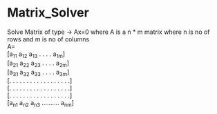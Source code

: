# Matrix_Solver
Solve Matrix of type -> Ax=0 where A is a n * m matrix where n is no of rows and m is no of columns <br/>
A= <br/>
[a<sub>11</sub> a<sub>12</sub> a<sub>13</sub> . . . . a<sub>1m</sub>] <br/>
   [a<sub>21</sub> a<sub>22</sub> a<sub>23</sub> . . . . a<sub>2m</sub>] <br/>
   [a<sub>31</sub> a<sub>32</sub> a<sub>33</sub> . . . . a<sub>3m</sub>] <br/>
   [. . . . . . . . . . . . . . . . . .] <br/>
   [. . . . . . . . . . . . . . . . . .] <br/>
   [. . . . . . . . . . . . . . . . . .] <br/>
   [a<sub>n1</sub> a<sub>n2</sub> a<sub>n3</sub> .......... a<sub>nm</sub>] <br/>

  
